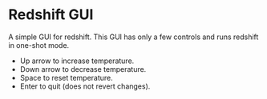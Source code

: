 # Redshift GUI

A simple GUI for redshift.
This GUI has only a few controls and runs redshift in one-shot mode.

- Up arrow to increase temperature.
- Down arrow to decrease temperature.
- Space to reset temperature.
- Enter to quit (does not revert changes).
